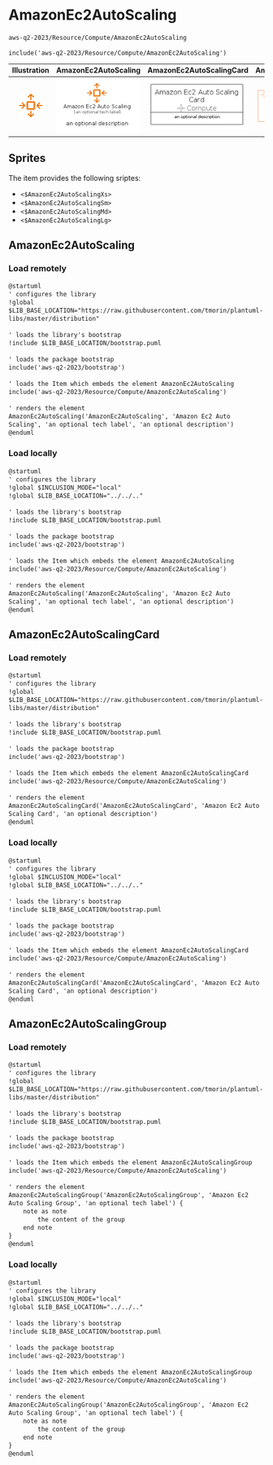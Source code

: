 # AmazonEc2AutoScaling


```text
aws-q2-2023/Resource/Compute/AmazonEc2AutoScaling
```

```text
include('aws-q2-2023/Resource/Compute/AmazonEc2AutoScaling')
```



| Illustration | AmazonEc2AutoScaling | AmazonEc2AutoScalingCard | AmazonEc2AutoScalingGroup |
| :---: | :---: | :---: | :---: |
| ![illustration for Illustration](../../../aws-q2-2023/Resource/Compute/AmazonEc2AutoScaling.png) | ![illustration for AmazonEc2AutoScaling](../../../aws-q2-2023/Resource/Compute/AmazonEc2AutoScaling.Local.png) | ![illustration for AmazonEc2AutoScalingCard](../../../aws-q2-2023/Resource/Compute/AmazonEc2AutoScalingCard.Local.png) | ![illustration for AmazonEc2AutoScalingGroup](../../../aws-q2-2023/Resource/Compute/AmazonEc2AutoScalingGroup.Local.png) |



## Sprites
The item provides the following sriptes:

- `<$AmazonEc2AutoScalingXs>`
- `<$AmazonEc2AutoScalingSm>`
- `<$AmazonEc2AutoScalingMd>`
- `<$AmazonEc2AutoScalingLg>`





## AmazonEc2AutoScaling

### Load remotely
```plantuml
@startuml
' configures the library
!global $LIB_BASE_LOCATION="https://raw.githubusercontent.com/tmorin/plantuml-libs/master/distribution"

' loads the library's bootstrap
!include $LIB_BASE_LOCATION/bootstrap.puml

' loads the package bootstrap
include('aws-q2-2023/bootstrap')

' loads the Item which embeds the element AmazonEc2AutoScaling
include('aws-q2-2023/Resource/Compute/AmazonEc2AutoScaling')

' renders the element
AmazonEc2AutoScaling('AmazonEc2AutoScaling', 'Amazon Ec2 Auto Scaling', 'an optional tech label', 'an optional description')
@enduml
```

### Load locally
```plantuml
@startuml
' configures the library
!global $INCLUSION_MODE="local"
!global $LIB_BASE_LOCATION="../../.."

' loads the library's bootstrap
!include $LIB_BASE_LOCATION/bootstrap.puml

' loads the package bootstrap
include('aws-q2-2023/bootstrap')

' loads the Item which embeds the element AmazonEc2AutoScaling
include('aws-q2-2023/Resource/Compute/AmazonEc2AutoScaling')

' renders the element
AmazonEc2AutoScaling('AmazonEc2AutoScaling', 'Amazon Ec2 Auto Scaling', 'an optional tech label', 'an optional description')
@enduml
```

## AmazonEc2AutoScalingCard

### Load remotely
```plantuml
@startuml
' configures the library
!global $LIB_BASE_LOCATION="https://raw.githubusercontent.com/tmorin/plantuml-libs/master/distribution"

' loads the library's bootstrap
!include $LIB_BASE_LOCATION/bootstrap.puml

' loads the package bootstrap
include('aws-q2-2023/bootstrap')

' loads the Item which embeds the element AmazonEc2AutoScalingCard
include('aws-q2-2023/Resource/Compute/AmazonEc2AutoScaling')

' renders the element
AmazonEc2AutoScalingCard('AmazonEc2AutoScalingCard', 'Amazon Ec2 Auto Scaling Card', 'an optional description')
@enduml
```

### Load locally
```plantuml
@startuml
' configures the library
!global $INCLUSION_MODE="local"
!global $LIB_BASE_LOCATION="../../.."

' loads the library's bootstrap
!include $LIB_BASE_LOCATION/bootstrap.puml

' loads the package bootstrap
include('aws-q2-2023/bootstrap')

' loads the Item which embeds the element AmazonEc2AutoScalingCard
include('aws-q2-2023/Resource/Compute/AmazonEc2AutoScaling')

' renders the element
AmazonEc2AutoScalingCard('AmazonEc2AutoScalingCard', 'Amazon Ec2 Auto Scaling Card', 'an optional description')
@enduml
```

## AmazonEc2AutoScalingGroup

### Load remotely
```plantuml
@startuml
' configures the library
!global $LIB_BASE_LOCATION="https://raw.githubusercontent.com/tmorin/plantuml-libs/master/distribution"

' loads the library's bootstrap
!include $LIB_BASE_LOCATION/bootstrap.puml

' loads the package bootstrap
include('aws-q2-2023/bootstrap')

' loads the Item which embeds the element AmazonEc2AutoScalingGroup
include('aws-q2-2023/Resource/Compute/AmazonEc2AutoScaling')

' renders the element
AmazonEc2AutoScalingGroup('AmazonEc2AutoScalingGroup', 'Amazon Ec2 Auto Scaling Group', 'an optional tech label') {
    note as note
        the content of the group
    end note
}
@enduml
```

### Load locally
```plantuml
@startuml
' configures the library
!global $INCLUSION_MODE="local"
!global $LIB_BASE_LOCATION="../../.."

' loads the library's bootstrap
!include $LIB_BASE_LOCATION/bootstrap.puml

' loads the package bootstrap
include('aws-q2-2023/bootstrap')

' loads the Item which embeds the element AmazonEc2AutoScalingGroup
include('aws-q2-2023/Resource/Compute/AmazonEc2AutoScaling')

' renders the element
AmazonEc2AutoScalingGroup('AmazonEc2AutoScalingGroup', 'Amazon Ec2 Auto Scaling Group', 'an optional tech label') {
    note as note
        the content of the group
    end note
}
@enduml
```

